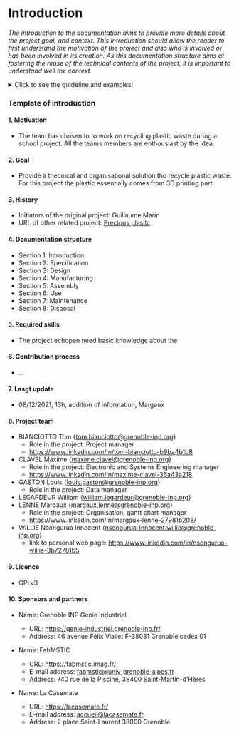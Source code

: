 # Introduction

*The introduction to the documentation aims to provide more details about the project goal, and context. This introduction should allow the reader to first understand the motivation of the project and also who is involved or has been involved in its creation. As this documentation structure aims at fostering the reuse of the technical contents of the project, it is important to understand well the context.*

<details>
  <summary>Click to see the guideline and examples!</summary>
  
## Motivations

*This section addresses the question: Why are you starting this project?*


As an example:
  
The project [BCN3D Moveo](https://github.com/BCN3D/BCN3D-Moveo/) is motivated by the high cost 
of the materials that undergraduate students must use for learning how to engineer mechatronics systems.

## Goals

*This section addresses the question: What will be delivered in this project?* 

As an example: 
  
The project [BCN3D Moveo](https://github.com/BCN3D/BCN3D-Moveo/) is an open source robotic arm 
that everyone should be able to replicate - with or without modification - at home without the need for highly 
technical knowledge and expensive materials. 
The robotic arm will support several of the existing training itineraries: 
mechanical design, automation, industrial programming, etc.


## History

*Here it is welcome to acknowledge the existing sources that have been used in this project with locations*

- Initiators of the original project
- URL of the original project
- URL of other related projects 


## Documentation structure

*How is your documentation organized?*


These guidelines will provide you with a standard structure that is mainly following the product 
life cycle and the technological decomposition. It is implemented in the documentation template available in this project. 
  
For example:
- Introduction
- Specification
- Design 
- Manufacturing
- Assembly
- Use
- Maintenance
- Disposal

And inside each of the sections, if required:
- Mechanical
- Electronic 
- Software 



## Required skills

*What is the specific knowledge a maker shall own to reuse - with or without modification - your product??*

For example:
  
The project echopen need basic knowledge about the medical ultrasound technology such as ultrasound imaging, 
a matter of acoustical impedance, etc.  


## Contribution Process

*Describe here how a maker can contribute to your project*

-  Example of a contribution process:
  - Post an [issue] and briefly outline the changes you plan to make
  - If you are looking for input on what to contribute, browse the issues with the Requests or Bug label
  - Describe branches
  - Describe what a Pull Request (PR) shall contain (detailed description of changes, a summary of the test, 
    issue numbers that the PR resolves)
  - Specify code style 
  - Contributor license agreement


## Last updates 

*What is the last update of your documentation?*

- Last modification (date, time, object of modification, who,...)


## Project team

*Describe here who is the leader and the main contributors of the project*

- Name {E-mail}
  - domain of expertise and role in the project
  - link to personal web page


## License

*What open-source hardware license your project complies with?*


- [Comparison of free and open-source software licences](https://en.wikipedia.org/wiki/Comparison_of_free_and_open-source_software_licences)
- [license of open hardware projects](https://opensource.com/law/15/2/intro-open-hardware-licensing#:~:text=Open%20source%20hardware%20is%20hardware,on%20their%20hardware%20at%20all.)


## Sponsors and Partners

Who is sponsoring your project?

- URL:
- Name:
- E-mail address:


  </details>
  
### Template of introduction

 #### 1. Motivation
   * The team has chosen to to work on recycling plastic waste during a school project. All the teams members are enthousiast by the idea.

 #### 2. Goal
   * Provide a thecnical and organisational solution tho recycle plastic waste. For this project the plastic essentially comes from 3D printing part.

 #### 3. History
   * Initiators of the original project: Guillaume Marin
   * URL of other related project: [Precious plasitc](https://preciousplastic.com)
 #### 4. Documentation structure
   * Section 1: Introduction
   * Section 2: Specification
   * Section 3: Design
   * Section 4: Manufacturing
   * Section 5: Assembly
   * Section 6: Use
   * Section 7: Maintenance
   * Section 8: Disposal
 #### 5. Required skills
   * The project echopen need basic knowledge about the 
 #### 6. Contribution process
   * ...
 #### 7. Lasgt update
   * 08/12/2021, 13h, addition of information, Margaux
 #### 8. Project team
   * BIANCIOTTO Tom {tom.bianciotto@grenoble-inp.org}
       * Role in the project: Project manager
       * https://www.linkedin.com/in/tom-bianciotto-b9ba4b1b8
   * CLAVEL Maxime {maxime.clavel@grenoble-inp.org}
       * Role in the project: Electronic and Systems Engineering manager 
       * https://www.linkedin.com/in/maxime-clavel-36a43a218
   * GASTON Louis {louis.gaston@grenoble-inp.org}
       * Role in the project: Data manager
   * LEGARDEUR William {william.legardeur@grenoble-inp.org}
   * LENNE Margaux {margaux.lenne@grenoble-inp.org}
       * Role in the project: Organisation, gantt chart manager
       * https://www.linkedin.com/in/margaux-lenne-27981b208/
   * WILLIE Nsongurua Innocent {nsongurua-innocent.willie@grenoble-inp.org}
       * link to personal web page: https://www.linkedin.com/in/nsongurua-willie-3b72781b5
#### 9. Licence
   * GPLv3
#### 10. Sponsors and partners
   * Name: Grenoble INP Génie Industriel
      * URL: https://genie-industriel.grenoble-inp.fr/
      * Address: 46 avenue Félix Viallet F-38031 Grenoble cedex 01
   
   * Name: FabMSTIC
      * URL: https://fabmstic.imag.fr/
      * E-mail address: fabmstic@univ-grenoble-alpes.fr
      * Address: 740 rue de la Piscine, 38400 Saint-Martin-d’Hères

   * Name: La Casemate
      * URL: https://lacasemate.fr/
      * E-mail address: accueil@lacasemate.fr
      * Address: 2 place Saint-Laurent 38000 Grenoble
